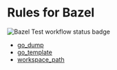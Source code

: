 # Rules for Bazel

![Bazel Test workflow status badge](https://github.com/redcoelho/bazel/actions/workflows/bazel_test.yml/badge.svg)

* [go_dump](godump/README.md)
* [go_template](gotemplate/README.md)
* [workspace_path](workspace/README.md)

